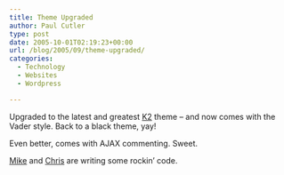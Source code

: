 ```yaml
---
title: Theme Upgraded
author: Paul Cutler
type: post
date: 2005-10-01T02:19:23+00:00
url: /blog/2005/09/theme-upgraded/
categories:
  - Technology
  - Websites
  - Wordpress

---
```

Upgraded to the latest and greatest [K2][1] theme &#8211; and now comes with the Vader style. Back to a black theme, yay!

Even better, comes with AJAX commenting. Sweet.

[Mike][2] and [Chris][3] are writing some rockin&#8217; code.

 [1]: http://binarybonsai.com/wordpress/k2/
 [2]: http://binarybonsai.com/
 [3]: http://chrisjdavis.org/